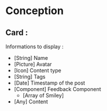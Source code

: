 # Conception

## Card :
Informations to display :
* [String] Name
* [Picture] Avatar
* [Icon] Content type
* [String] Tags
* [Date] Timestamp of the post
* [Component] Feedback Component
	* [Array of Smiley]
* [Any] Content
